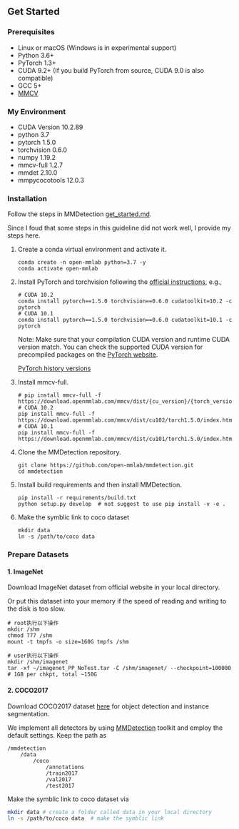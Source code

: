 ## Get Started

### Prerequisites

- Linux or macOS (Windows is in experimental support)
- Python 3.6+
- PyTorch 1.3+
- CUDA 9.2+ (If you build PyTorch from source, CUDA 9.0 is also compatible)
- GCC 5+
- [MMCV](https://mmcv.readthedocs.io/en/latest/#installation)

### My Environment

- CUDA Version 10.2.89
- python 3.7
- pytorch 1.5.0
- torchvision 0.6.0
- numpy 1.19.2
- mmcv-full 1.2.7                 
- mmdet 2.10.0                   
- mmpycocotools 12.0.3                   


### Installation

Follow the steps in MMDetection [get_started.md](https://github.com/open-mmlab/mmdetection/blob/master/docs/get_started.md).

Since I foud that some steps in this guideline did not work well, I provide my steps here.

1. Create a conda virtual environment and activate it.

    ```shell
    conda create -n open-mmlab python=3.7 -y
    conda activate open-mmlab
    ```

2. Install PyTorch and torchvision following the [official instructions](https://pytorch.org/), e.g.,

    ```shell
    # CUDA 10.2
    conda install pytorch==1.5.0 torchvision==0.6.0 cudatoolkit=10.2 -c pytorch
    # CUDA 10.1
    conda install pytorch==1.5.0 torchvision==0.6.0 cudatoolkit=10.1 -c pytorch
    ```

    Note: Make sure that your compilation CUDA version and runtime CUDA version match.
    You can check the supported CUDA version for precompiled packages on the [PyTorch website](https://pytorch.org/).
    
    [PyTorch history versions](https://pytorch.org/get-started/previous-versions/)


3. Install mmcv-full.

    ```shell
    # pip install mmcv-full -f https://download.openmmlab.com/mmcv/dist/{cu_version}/{torch_version}/index.html
    # CUDA 10.2
    pip install mmcv-full -f https://download.openmmlab.com/mmcv/dist/cu102/torch1.5.0/index.html
    # CUDA 10.1
    pip install mmcv-full -f https://download.openmmlab.com/mmcv/dist/cu101/torch1.5.0/index.html
    ```
    
4. Clone the MMDetection repository.

    ```shell
    git clone https://github.com/open-mmlab/mmdetection.git
    cd mmdetection
    ```

5. Install build requirements and then install MMDetection.

    ```shell
    pip install -r requirements/build.txt
    python setup.py develop  # not suggest to use pip install -v -e .
    ```
    
6. Make the symblic link to coco dataset

    ```shell
    mkdir data
    ln -s /path/to/coco data
    ```

### Prepare Datasets

#### 1. ImageNet

Download ImageNet dataset from official website in your local directory.

Or put this dataset into your memory if the speed of reading and writing to the disk is too slow.

```shell
# root执行以下操作
mkdir /shm
chmod 777 /shm
mount -t tmpfs -o size=160G tmpfs /shm

# user执行以下操作
mkdir /shm/imagenet
tar -xf ~/imagenet_PP_NoTest.tar -C /shm/imagenet/ --checkpoint=100000 # 1GB per chkpt, total ~150G
```

#### 2. COCO2017

Download COCO2017 dataset [here](http://cocodataset.org/#download) for object detection and instance segmentation. 

We implement all detectors by using [MMDetection](https://github.com/open-mmlab/mmdetection) toolkit and employ the default settings. Keep the path as 

```
/mmdetection
    /data
        /coco
            /annotations
            /train2017
            /val2017
            /test2017
```

Make the symblic link to coco dataset via

```bash
mkdir data # create a folder called data in your local directory
ln -s /path/to/coco data  # make the symblic link
```
